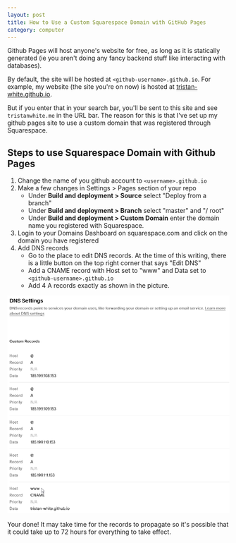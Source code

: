 ```yaml
---
layout: post
title: How to Use a Custom Squarespace Domain with GitHub Pages
category: computer
---
```

Github Pages will host anyone's website for free, as long as it is statically generated (ie you aren't doing any fancy backend stuff like interacting with databases).

By default, the site will be hosted at `<github-username>.github.io`. For example, my website (the site you're on now) is hosted at [tristan-white.github.io](https://tristan-white.github.io).

But if you enter that in your search bar, you'll be sent to this site and see `tristanwhite.me` in the URL bar. The reason for this is that I've set up my github pages site to use a custom domain that was registered through Squarespace. 

## Steps to use Squarespace Domain with Github Pages
1. Change the name of you github account to `<username>.github.io`
2. Make a few changes in Settings > Pages section of your repo
	- Under **Build and deployment > Source** select "Deploy from a branch"
	- Under **Build and deployment > Branch** select "master" and "/ root"
	- Under **Build and deployment > Custom Domain** enter the domain name you registered with Squarespace.
3. Login to your Domains Dashboard on squarespace.com and click on the domain you have registered
4. Add DNS records
	- Go to the place to edit DNS records. At the time of this writing, there is a little button on the top right corner that says "Edit DNS"
	- Add a CNAME record with Host set to "www" and Data set to `<github-username>.github.io`
	- Add 4 A records exactly as shown in the picture.

![DNS Records for this website](./assets/images/squarespace-domain/records.png)

Your done! It may take time for the records to propagate so it's possible that it could take up to 72 hours for everything to take effect.
